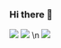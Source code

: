 ### Hi there 👋
![](https://hit.yhype.me/github/profile?user_id=67965621)
![](https://github-readme-stats.vercel.app/api?username=mariusvin&show_icons=true&theme=vision-friendly-dark&count_private=true&hide_border=true&custom_title=Stats%3A) \n
![](https://github-readme-stats.vercel.app/api/top-langs/?username=mariusvin&layout=compact)
<!--
**Mariusvin/mariusvin** is a ✨ _special_ ✨ repository because its `README.md` (this file) appears on your GitHub profile.

Here are some ideas to get you started:

- 🔭 I’m currently working on ...
- 🌱 I’m currently learning ...
- 👯 I’m looking to collaborate on ...
- 🤔 I’m looking for help with ...
- 💬 Ask me about ...
- 📫 How to reach me: ...
- 😄 Pronouns: ...
- ⚡ Fun fact: ...
-->

